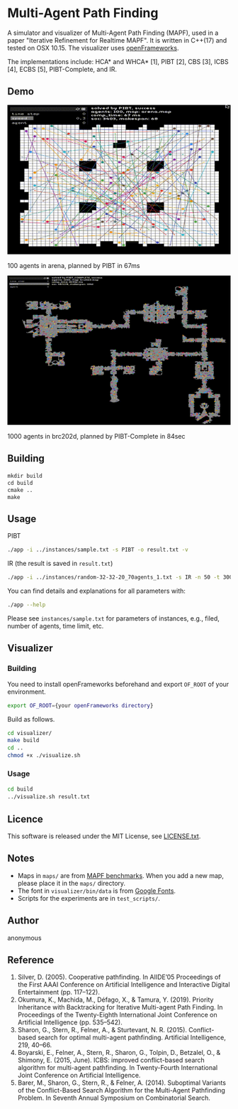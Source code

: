 Multi-Agent Path Finding
===

A simulator and visualizer of Multi-Agent Path Finding (MAPF), used in a paper "Iterative Refinement for Realtime MAPF".
It is written in C++(17) and tested on OSX 10.15.
The visualizer uses [openFrameworks](https://openframeworks.cc).

The implementations include: HCA\* and WHCA\* [1], PIBT [2], CBS [3], ICBS [4], ECBS [5], PIBT-Complete, and IR.

## Demo
![100 agents in arena](/material/arena_100agents.gif)

100 agents in arena, planned by PIBT in 67ms

![1000 agents in brc202d](/material/brc202d_1000agents.gif)

1000 agents in brc202d, planned by PIBT-Complete in 84sec


## Building

```
mkdir build
cd build
cmake ..
make
```

## Usage
PIBT
```sh
./app -i ../instances/sample.txt -s PIBT -o result.txt -v
```

IR (the result is saved in `result.txt`)
```sh
./app -i ../instances/random-32-32-20_70agents_1.txt -s IR -n 50 -t 3000 -v
```

You can find details and explanations for all parameters with:
```sh
./app --help
```

Please see `instances/sample.txt` for parameters of instances, e.g., filed, number of agents, time limit, etc.

## Visualizer

### Building
You need to install openFrameworks beforehand and export `OF_ROOT` of your environment.
```sh
export OF_ROOT={your openFrameworks directory}
```

Build as follows.
```sh
cd visualizer/
make build
cd ..
chmod +x ./visualize.sh
```

### Usage
```sh
cd build
../visualize.sh result.txt
```

## Licence
This software is released under the MIT License, see [LICENSE.txt](LICENCE.txt).

## Notes
- Maps in `maps/` are from [MAPF benchmarks](https://movingai.com/benchmarks/mapf.html).
  When you add a new map, please place it in the `maps/` directory.
- The font in `visualizer/bin/data` is from [Google Fonts](https://fonts.google.com/).
- Scripts for the experiments are in `test_scripts/`.

## Author
anonymous

## Reference
1. Silver, D. (2005).
   Cooperative pathfinding.
   In AIIDE’05 Proceedings of the First AAAI Conference on Artificial Intelligence and Interactive Digital Entertainment (pp. 117–122).
1. Okumura, K., Machida, M., Défago, X., & Tamura, Y. (2019).
   Priority Inheritance with Backtracking for Iterative Multi-agent Path Finding.
   In Proceedings of the Twenty-Eighth International Joint Conference on Artificial Intelligence (pp. 535–542).
1. Sharon, G., Stern, R., Felner, A., & Sturtevant, N. R. (2015).
   Conflict-based search for optimal multi-agent pathfinding.
   Artificial Intelligence, 219, 40–66.
1. Boyarski, E., Felner, A., Stern, R., Sharon, G., Tolpin, D., Betzalel, O., & Shimony, E. (2015, June).
   ICBS: improved conflict-based search algorithm for multi-agent pathfinding.
   In Twenty-Fourth International Joint Conference on Artificial Intelligence.
1. Barer, M., Sharon, G., Stern, R., & Felner, A. (2014).
   Suboptimal Variants of the Conflict-Based Search Algorithm for the Multi-Agent Pathfinding Problem.
   In Seventh Annual Symposium on Combinatorial Search.
